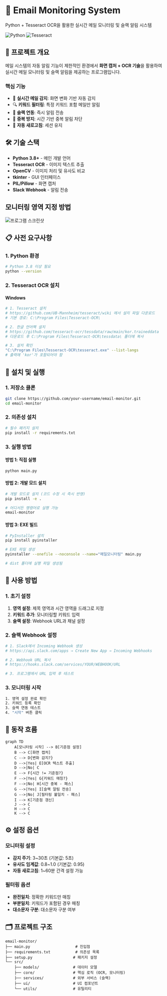 # 📧 Email Monitoring System

Python + Tesseract OCR을 활용한 실시간 메일 모니터링 및 슬랙 알림 시스템

![Python](https://img.shields.io/badge/Python-3.8+-blue.svg)
![Tesseract](https://img.shields.io/badge/Tesseract-OCR-green.svg)

## 🎯 프로젝트 개요

메일 시스템의 자동 알림 기능이 제한적인 환경에서 **화면 캡처 + OCR 기술**을 활용하여 실시간 메일 모니터링 및 슬랙 알림을 제공하는 프로그램입니다.

### 핵심 기능
- 📧 **실시간 메일 감지**: 화면 변화 기반 자동 감지
- 🔍 **키워드 필터링**: 특정 키워드 포함 메일만 알림
- 📢 **슬랙 연동**: 즉시 알림 전송
- 🎯 **중복 방지**: 시간 기반 중복 알림 차단
- 🔄 **자동 새로고침**: 세션 유지

## 🛠️ 기술 스택

- **Python 3.8+** - 메인 개발 언어
- **Tesseract OCR** - 이미지 텍스트 추출
- **OpenCV** - 이미지 처리 및 유사도 비교
- **tkinter** - GUI 인터페이스
- **PIL/Pillow** - 화면 캡처
- **Slack Webhook** - 알림 전송

## 모니터링 영역 지정 방법 
![프로그램 스크린샷](https://www.notion.so/newverka/email_monitoring-2354c740344480859506eac792e26072?source=copy_link#2354c740344480549ae6c0d2e0457e38)

## 📋 사전 요구사항

### 1. Python 환경
```bash
# Python 3.8 이상 필요
python --version
```

### 2. Tesseract OCR 설치

#### Windows
```bash
# 1. Tesseract 설치
# https://github.com/UB-Mannheim/tesseract/wiki 에서 설치 파일 다운로드
# 기본 경로: C:\Program Files\Tesseract-OCR\

# 2. 한글 언어팩 설치
# https://github.com/tesseract-ocr/tessdata/raw/main/kor.traineddata
# 다운로드 후 C:\Program Files\Tesseract-OCR\tessdata\ 폴더에 복사

# 3. 설치 확인
"C:\Program Files\Tesseract-OCR\tesseract.exe" --list-langs
# 출력에 'kor'가 포함되어야 함
```


## 🚀 설치 및 실행

### 1. 저장소 클론
```bash
git clone https://github.com/your-username/email-monitor.git
cd email-monitor
```

### 2. 의존성 설치
```bash
# 필수 패키지 설치
pip install -r requirements.txt
```

### 3. 실행 방법

#### 방법 1: 직접 실행
```bash
python main.py
```

#### 방법 2: 개발 모드 설치
```bash
# 개발 모드로 설치 (코드 수정 시 즉시 반영)
pip install -e .

# 어디서든 명령어로 실행 가능
email-monitor
```

#### 방법 3: EXE 빌드
```bash
# PyInstaller 설치
pip install pyinstaller

# EXE 파일 생성
pyinstaller --onefile --noconsole --name="메일모니터링" main.py

# dist 폴더에 실행 파일 생성됨
```

## 📖 사용 방법

### 1. 초기 설정
1. **영역 설정**: 제목 영역과 시간 영역을 드래그로 지정
2. **키워드 추가**: 모니터링할 키워드 입력
3. **슬랙 설정**: Webhook URL과 채널 설정

### 2. 슬랙 Webhook 설정
```bash
# 1. Slack에서 Incoming Webhook 생성
# https://api.slack.com/apps → Create New App → Incoming Webhooks

# 2. Webhook URL 복사
# https://hooks.slack.com/services/YOUR/WEBHOOK/URL

# 3. 프로그램에서 URL 입력 후 테스트
```

### 3. 모니터링 시작
```bash
1. 영역 설정 완료 확인
2. 키워드 등록 확인  
3. 슬랙 연동 테스트
4. "시작" 버튼 클릭
```

## 🔄 동작 흐름

```mermaid
graph TD
    A[모니터링 시작] --> B[기준점 설정]
    B --> C[화면 캡처]
    C --> D{변화 감지?}
    D -->|Yes| E[OCR 텍스트 추출]
    D -->|No| C
    E --> F{시간 != 기준점?}
    F -->|Yes| G{키워드 매칭?}
    F -->|No| H[시간 중복 - 패스]
    G -->|Yes| I[슬랙 알림 전송]
    G -->|No| J[필터링 불일치 - 패스]
    I --> K[기준점 갱신]
    J --> C
    H --> C
    K --> C
```

## ⚙️ 설정 옵션

### 모니터링 설정
- **감지 주기**: 3~30초 (기본값: 5초)
- **유사도 임계값**: 0.8~1.0 (기본값: 0.95)
- **자동 새로고침**: 1~60분 간격 설정 가능

### 필터링 옵션
- **완전일치**: 정확한 키워드만 매칭
- **부분일치**: 키워드가 포함된 경우 매칭
- **대소문자 구분**: 대소문자 구분 여부

## 🗂️ 프로젝트 구조

```
email-monitor/
├── main.py                    # 진입점
├── requirements.txt           # 의존성 목록
├── setup.py                  # 패키지 설정
└── src/
    ├── models/               # 데이터 모델
    ├── core/                 # 핵심 로직 (OCR, 모니터링)
    ├── services/             # 외부 서비스 (슬랙)
    ├── ui/                   # UI 컴포넌트
    └── utils/                # 유틸리티
```
